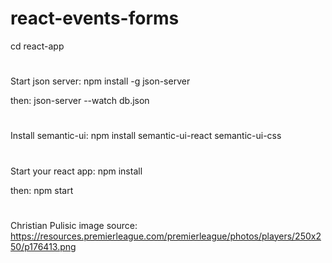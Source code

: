 # react-events-forms
cd react-app
#
Start json server:
npm install -g json-server

then:
json-server --watch db.json
#
Install semantic-ui:
npm install semantic-ui-react semantic-ui-css
#
Start your react app:
npm install

then:
npm start
#

Christian Pulisic image source:
https://resources.premierleague.com/premierleague/photos/players/250x250/p176413.png